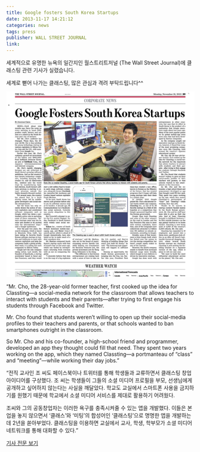 ```yaml
---
title: Google fosters South Korea Startups
date: 2013-11-17 14:21:12
categories: news
tags: press
publisher: WALL STREET JOURNAL
link:
---
```

세계적으로 유명한 뉴욕의 일간지인 월스트리트저널 (The Wall Street Journal)에 클래스팅 관련 기사가 실렸습니다.
<!-- more -->
세계로 뻗어 나가는 클래스팅, 많은 관심과 격려 부탁드립니다^^

![](/images/posts/131117_wsj.jpg)

“Mr. Cho, the 28-year-old former teacher, first cooked up the idea for Classting—a social-media network for the classroom that allows teachers to interact with students and their parents—after trying to first engage his students through Facebook and Twitter.

Mr. Cho found that students weren’t willing to open up their social-media profiles to their teachers and parents, or that schools wanted to ban smartphones outright in the classroom.

So Mr. Cho and his co-founder, a high-school friend and programmer, developed an app they thought could fill that need. They spent two years working on the app, which they named Classting—a portmanteau of “class” and “meeting”—while working their day jobs.”

“전직 교사인 조 씨도 페이스북이나 트위터를 통해 학생들과 교류하면서 클래스팅 창업 아이디어를 구상했다. 조 씨는 학생들이 그들의 소셜 미디어 프로필을 부모, 선생님에게 공개하고 싶어하지 않는다는 사실을 깨달았다. 학교도 교실에서 스마트폰 사용을 금지하기를 원했기 때문에 학교에서 소셜 미디어 서비스를 제대로 활용하기 어려웠다.

조씨와 그의 공동창업차는 이러한 욕구를 충족시켜줄 수 있는 앱을 개발했다. 이들은 본업을 놓지 않으면서 ‘클래스’와 ‘미팅’의 합성어인 ‘클래스팅’으로 명명한 앱을 개발하는데 2년을 쏟아부었다. 클래스팅을 이용하면 교실에서 교사, 학생, 학부모가 소셜 미디어 네트워크를 통해 대화할 수 있다.”

[기사 전문 보기](http://online.wsj.com/news/articles/SB10001424052702304243904579199193111992638)
